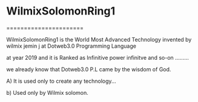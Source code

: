 # WilmixSolomonRing1
======================

WilmixSolomonRing1  is  the  World  Most  Advanced  Technology   invented  by  wilmix  jemin j  at  Dotweb3.0 Programming Language

at  year  2019  and  it  is   Ranked  as  Infinitive  power  infinitve  and  so-on  .........

we  already  know  that  Dotweb3.0  P.L  came  by  the  wisdom  of  God.


A)  It  is  used  only  to  create  any  technology...

b)  Used  only  by  Wilmix  solomon.


